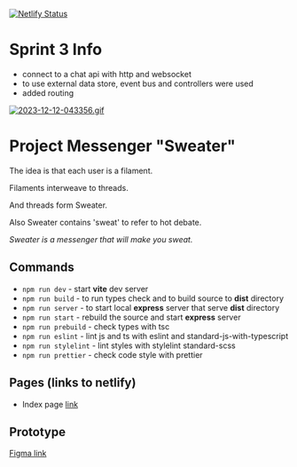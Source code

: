 [![Netlify Status](https://api.netlify.com/api/v1/badges/4abdf3ad-280d-4be4-a89a-c669f97d395f/deploy-status?branch=deploy)](https://app.netlify.com/sites/tangerine-panda-5ff950/deploys)

# Sprint 3 Info
- connect to a chat api with http and websocket
- to use external data store, event bus and controllers were used
- added routing

[![2023-12-12-043356.gif](https://i.postimg.cc/mrG8HQqg/2023-12-12-043356.gif)](https://postimg.cc/FYDytJNM)


# Project Messenger "Sweater"

The idea is that each user is a filament.

Filaments interweave to threads.

And threads form Sweater.

Also Sweater contains 'sweat' to refer to hot debate.

_Sweater is a messenger that will make you sweat._

## Commands

- `npm run dev` - start **vite** dev server
- `npm run build` - to run types check and to build source to **dist** directory
- `npm run server` - to start local **express** server that serve **dist** directory
- `npm run start` - rebuild the source and start **express** server
- `npm run prebuild` - check types with tsc
- `npm run eslint` - lint js and ts with eslint and standard-js-with-typescript
- `npm run stylelint` - lint styles with stylelint standard-scss
- `npm run prettier` - check code style with prettier

## Pages (links to netlify)

- Index page [link](https://tangerine-panda-5ff950.netlify.app/)

## Prototype

[Figma link](https://www.figma.com/file/Qg7ZcgVIdRBW2Vo03Nf5J1/Untitled?type=design&node-id=0%3A1&mode=design&t=PMcwbCtKFhTk3CQB-1)
